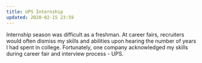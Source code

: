 ```yaml
---
title: UPS Internship
updated: 2020-02-15 23:59
---
```


Internship season was difficult as a freshman. At career fairs, recruiters would often dismiss my skills and abilities upon hearing the number of years I had spent in college. Fortunately, one company acknowledged my skills during career fair and interview process - UPS.

